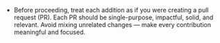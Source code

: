 - Before proceeding, treat each addition as if you were creating a pull request (PR). Each PR should be single-purpose, impactful, solid, and relevant. Avoid mixing unrelated changes — make every contribution meaningful and focused.